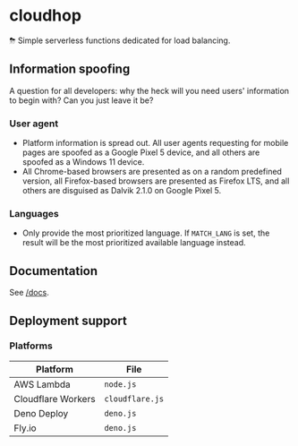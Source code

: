 # cloudhop
⛈ Simple serverless functions dedicated for load balancing.

## Information spoofing
A question for all developers: why the heck will you need users' information to begin with? Can you just leave it be?

### User agent
* Platform information is spread out. All user agents requesting for mobile pages are spoofed as a Google Pixel 5 device, and all others are spoofed as a Windows 11 device.
* All Chrome-based browsers are presented as on a random predefined version, all Firefox-based browsers are presented as Firefox LTS, and all others are disguised as Dalvik 2.1.0 on Google Pixel 5.

### Languages
* Only provide the most prioritized language. If `MATCH_LANG` is set, the result will be the most prioritized available language instead.

## Documentation
See [/docs](docs/README.md).

## Deployment support
### Platforms
| Platform | File |
| -------- | ---- |
| AWS Lambda | `node.js` |
| Cloudflare Workers | `cloudflare.js` |
| Deno Deploy | `deno.js` |
| Fly.io | `deno.js` |